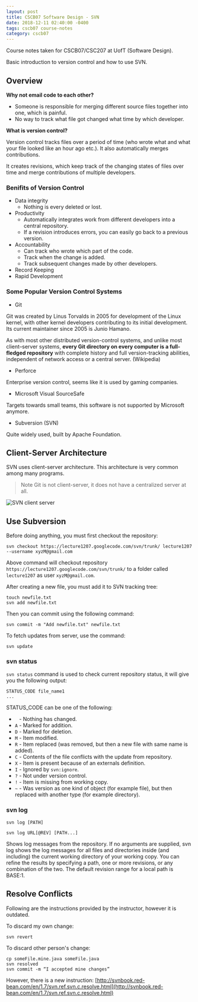 ```yaml
---
layout: post
title: CSCB07 Software Design - SVN
date: 2018-12-11 02:40:00 -0400
tags: cscb07 course-notes
category: cscb07
---
```


Course notes taken for CSCB07/CSC207 at UofT (Software Design).

Basic introduction to version control and how to use SVN.

<!--more-->

## Overview

**Why not email code to each other?**

* Someone is responsible for merging different source files together into one, which is painful.
* No way to track what file got changed what time by which developer.

**What is version control?**

Version control tracks files over a period of time (who wrote what and what your file looked like an hour ago etc.). It also automatically merges contributions.

It creates revisions, which keep track of the changing states of files over time and merge contributions of multiple developers.

### Benifits of Version Control

* Data integrity
    * Nothing is every deleted or lost.
* Productivity
    * Automatically integrates work from different developers into a central repository.
    * If a revision introduces errors, you can easily go back to a previous version.
* Accountability
    * Can track who wrote which part of the code.
    * Track when the change is added.
    * Track subsequent changes made by other developers.
* Record Keeping
* Rapid Development

### Some Popular Version Control Systems

* Git

Git was created by Linus Torvalds in 2005 for development of the Linux kernel, with other kernel developers contributing to its initial development. Its current maintainer since 2005 is Junio Hamano.

As with most other distributed version-control systems, and unlike most client–server systems, **every Git directory on every computer is a full-fledged repository** with complete history and full version-tracking abilities, independent of network access or a central server. (Wikipedia)

* Perforce

Enterprise version control, seems like it is used by gaming companies.

* Microsoft Visual SourceSafe

Targets towards small teams, this software is not supported by Microsoft anymore.

* Subversion (SVN)

Quite widely used, built by Apache Foundation.

## Client-Server Architecture

SVN uses client-server architecture. This architecture is very common among many programs.

> Note Git is not client-server, it does not have a centralized server at all.

![SVN client server](https://www.evernote.com/l/Aq30awzYd1dGMrjsxjx30DDBHe70DB6sbNkB/image.png)

## Use Subversion

Before doing anything, you must first checkout the repository:

```
svn checkout https://lecture1207.googlecode.com/svn/trunk/ lecture1207 --username xyzM@gmail.com
```

Above command will checkout repository `https://lecture1207.googlecode.com/svn/trunk/` to a folder called `lecture1207` as user `xyzM@gmail.com`.

After creating a new file, you must add it to SVN tracking tree:

```
touch newfile.txt
svn add newfile.txt
```

Then you can commit using the following command:

```
svn commit -m "Add newfile.txt" newfile.txt
```

To fetch updates from server, use the command:

```
svn update
```

### svn status

`svn status` command is used to check current repository status, it will give you the following output:

```
STATUS_CODE file_name1
...
```

STATUS_CODE can be one of the following:

* ` ` - Nothing has changed.
* `A` - Marked for addition.
* `D` - Marked for deletion.
* `M` - Item modified.
* `R` - Item replaced (was removed, but then a new file with same name is added).
* `C` - Contents of the file conflicts with the update from repository.
* `X` - Item is present because of an externals definition.
* `I` - Ignored by `svn:ignore`.
* `?` - Not under version control.
* `!` - Item is missing from working copy.
* `~` - Was version as one kind of object (for example file), but then replaced with another type (for example directory).

### svn log

```
svn log [PATH]

svn log URL[@REV] [PATH...]
```

Shows log messages from the repository. If no arguments are supplied, svn log shows the log messages for all files and directories inside (and including) the current working directory of your working copy. You can refine the results by specifying a path, one or more revisions, or any combination of the two. The default revision range for a local path is BASE:1.

## Resolve Conflicts

Following are the instructions provided by the instructor, however it is outdated.

To discard my own change:

```
svn revert
```

To discard other person's change:

```
cp someFile.mine.java someFile.java
svn resolved
svn commit -m “I accepted mine changes”
```

However, there is a new instruction: [http://svnbook.red-bean.com/en/1.7/svn.ref.svn.c.resolve.html](http://svnbook.red-bean.com/en/1.7/svn.ref.svn.c.resolve.html)